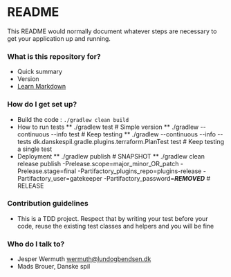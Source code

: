 # README #

This README would normally document whatever steps are necessary to get your application up and running.

### What is this repository for? ###

* Quick summary
* Version
* [Learn Markdown](https://bitbucket.org/tutorials/markdowndemo)

### How do I get set up? ###

* Build the code : ```./gradlew clean build```
* How to run tests
** ./gradlew test # Simple version
** ./gradlew --continuous --info test # Keep testing
** ./gradlew --continuous --info --tests dk.danskespil.gradle.plugins.terraform.PlanTest test # Keep testing a single test
*  Deployment
** ./gradlew publish # SNAPSHOT
** ./gradlew clean release publish -Prelease.scope=major_minor_OR_patch -Prelease.stage=final -Partifactory_plugins_repo=plugins-release -Partifactory_user=gatekeeper -Partifactory_password=***REMOVED*** # RELEASE

### Contribution guidelines ###

* This is a TDD project. Respect that by writing your test before your code, reuse the existing test classes and helpers and you will be fine

### Who do I talk to? ###

* Jesper Wermuth wermuth@lundogbendsen.dk
* Mads Brouer, Danske
 spil